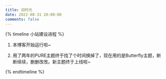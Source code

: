 ```yaml
---
title: 旧时光
date: 2022-08-31 20:00:00
comments: false
---
```


{% timeline 小站建设进程 %}

<!-- timeline 2021-10-01-->

1. 本博客开始运行啦~

<!-- endtimeline -->

<!-- timeline 2023-03-02-->

2. 用了两年的PURE主题终于找了个时间换掉了，现在用的是Butterfly主题，断断续续，删删改改。新主题终于上线啦~

<!-- endtimeline -->

{% endtimeline %}

